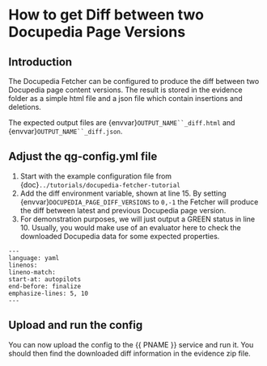 <!--
SPDX-FileCopyrightText: 2024 grow platform GmbH

SPDX-License-Identifier: MIT
-->

# How to get Diff between two Docupedia Page Versions

## Introduction

The Docupedia Fetcher can be configured to produce the diff between two Docupedia page content versions. The result is stored in the evidence folder as a simple html file and a json file which contain insertions and deletions.

The expected output files are {envvar}`OUTPUT_NAME``_diff.html` and {envvar}`OUTPUT_NAME``_diff.json`.

## Adjust the qg-config.yml file

1. Start with the example configuration file from {doc}`../tutorials/docupedia-fetcher-tutorial`
2. Add the diff environment variable, shown at line 15. By setting {envvar}`DOCUPEDIA_PAGE_DIFF_VERSIONS` to `0,-1` the Fetcher will produce the diff between latest and previous Docupedia page version.
3. For demonstration purposes, we will just output a GREEN status in line 10. Usually, you would make use of an evaluator here to check the downloaded Docupedia data for some expected properties.

```{literalinclude} resources/qg-config-diff-basic.yaml
---
language: yaml
linenos:
lineno-match:
start-at: autopilots
end-before: finalize
emphasize-lines: 5, 10
---
```

## Upload and run the config

You can now upload the config to the {{ PNAME }} service and run it.
You should then find the downloaded diff information in the evidence zip file.
